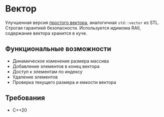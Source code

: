 # Вектор
Улучшенная версия [простого вектора](https://github.com/Tea-Primoris/cpp-simple-vector), аналогичная `std::vector` из STL. Cтрогая гарантией безопасности.
Используется идимома RAII, содержание вектора хранится в куче.

## Функциональные возможности
- Динамическое изменение размера массива
- Добавление элементов в конец вектора
- Доступ к элементам по индексу
- Удаление элементов
- Проверка текущего размера и емкости вектора

## Требования
- C++20
